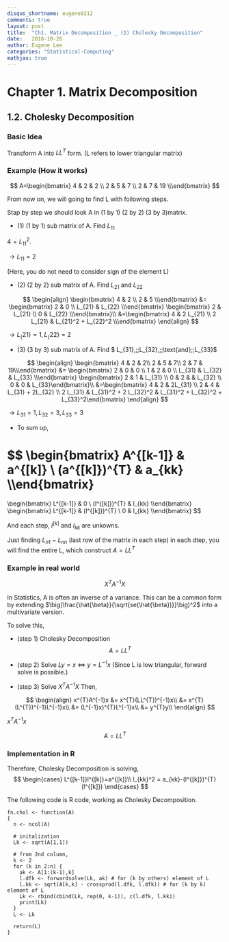 ```yaml
---
disqus_shortname: eugene9212
comments: true
layout: post
title:  "Ch1. Matrix Decomposition _ (2) Cholesky Decomposition"
date:   2018-10-26
author: Eugene Lee
categories: "Statistical-Computing"
mathjax: true
---
```


# Chapter 1. Matrix Decomposition
## 1.2. Cholesky Decomposition
### Basic Idea
Transform A into $LL^{T}$ form. (L refers to lower triangular matrix)

### Example (How it works)
$$
A=\begin{bmatrix} 4 & 2 & 2 \\
 2 & 5 & 7 \\
 2 & 7 & 19 \\\end{bmatrix}
$$

From now on, we will going to find L with following steps.

Stap by step we should look A in (1 by 1) (2 by 2) (3 by 3)matrix.

- (1) (1 by 1) sub matrix of A. Find $L_{11}$

$4=L_{11}^{2}.$

$\rightarrow L_{11} = 2$

(Here, you do not need to consider sign of the element L)

- (2) (2 by 2) sub matrix of A. Find $L_{21}$ and $L_{22}$

$$
\begin{align}
\begin{bmatrix} 4 & 2 \\ 2 & 5 \\\end{bmatrix}
&=
\begin{bmatrix} 2 & 0 \\ L_{21} & L_{22} \\\end{bmatrix}
\begin{bmatrix} 2 & L_{21} \\ 0 & L_{22} \\\end{bmatrix}\\
&=\begin{bmatrix} 4 & 2 L_{21} \\ 2 L_{21} & L_{21}^2 + L_{22}^2 \\\end{bmatrix}
\end{align}
$$

$\rightarrow L_\{21\} = 1, L_\{22\} = 2$

- (3) (3 by 3) sub matrix of A. Find $ L_{31},\;\;L_{32},\;\;\text{and}\;\;L_{33}$

$$
\begin{align}
\begin{bmatrix} 4 & 2 & 2\\ 2 & 5 & 7\\ 2 & 7 & 19\\\end{bmatrix}
&=
\begin{bmatrix} 2 & 0 & 0 \\ 1 & 2 & 0 \\ L_{31} & L_{32} & L_{33} \\\end{bmatrix}
\begin{bmatrix} 2 & 1 & L_{31} \\ 0 & 2 & & L_{32} \\ 0 & 0 & L_{33}\end{bmatrix}\\
&=\begin{bmatrix} 4 & 2 & 2L_{31} \\ 2 & 4 & L_{31} + 2L_{32} \\ 2 L_{31} & L_{31}^2 + 2 L_{32}^2 & L_{31}^2 + L_{32}^2 + L_{33}^2\end{bmatrix}
\end{align}
$$

$\rightarrow L_{31} = 1, L_{32} = 3, L_{33} = 3$

- To sum up,

$$
\begin{bmatrix} A^{[k-1]} & a^{[k]} \\
 (a^{[k]})^{T} & a_{kk} \\\end{bmatrix}
=
\begin{bmatrix} L^{[k-1]} & 0 \\
 (l^{[k]})^{T} & l_{kk} \\\end{bmatrix}
\begin{bmatrix} L^{[k-1]} & (l^{[k]})^{T} \\
0 & l_{kk} \\\end{bmatrix}
$$

And each step, $l^{[k]}$ and $l_{kk}$ are unkowns.

Just finding $L_{n1}$ ~ $L_{nn}$ (last row of the matrix in each step) in each dtep, you will find the entire L, which construct $A=LL^{T}$

### Example in real world
$$
X^{T}A^{-1}X
$$

In Statistics, A is often an inverse of a variance. This can be a common form by extending $\big(\frac{\hat{\beta}}{\sqrt{se(\hat{\beta})}}\big)^2$ into a multivariate version.

To solve this,

- (step 1) Cholesky Decomposition
$$
A=LL^T
$$

- (step 2) Solve $Ly=x$   $\Leftrightarrow$    $y=L^{-1}x$
(Since L is low triangular, forward solve is possible.)

- (step 3) Solve $X^{T}A^{-1}X$
Then,

$$
\begin{align}
x^{T}A^{-1}x &= x^{T}(LL^{T})^{-1}x\\
&= x^{T}(L^{T})^{-1}L^{-1}x\\
&= (L^{-1}x)^{T}L^{-1}x\\
&= y^{T}y\\
\end{align}
$$

$x^{T}A^{-1}x$

$$
A=LL^T
$$

### Implementation in R
Therefore, Cholesky Decomposition is solving,
$$
\begin{cases}
    L^{[k-1]}l^{[k]}=a^{[k]}\\
    l_{kk}^2 = a_{kk}-(l^{[k]})^{T}(l^{[k]})
\end{cases}
$$


The following code is R code, working as Cholesky Decomposition.

```
fn.chol <- function(A)
{
  n <- ncol(A)
  
  # initalization
  Lk <- sqrt(A[1,1])
  
  # from 2nd column,
  k <- 2
  for (k in 2:n) {
    ak <- A[1:(k-1),k]
    l.dfk <- forwardsolve(Lk, ak) # for (k by others) element of L
    l.kk <- sqrt(A[k,k] - crossprod(l.dfk, l.dfk)) # for (k by k) element of L
    Lk <- rbind(cbind(Lk, rep(0, k-1)), c(l.dfk, l.kk))
    print(Lk)
  }
  L <- Lk
  
  return(L)  
}
```
